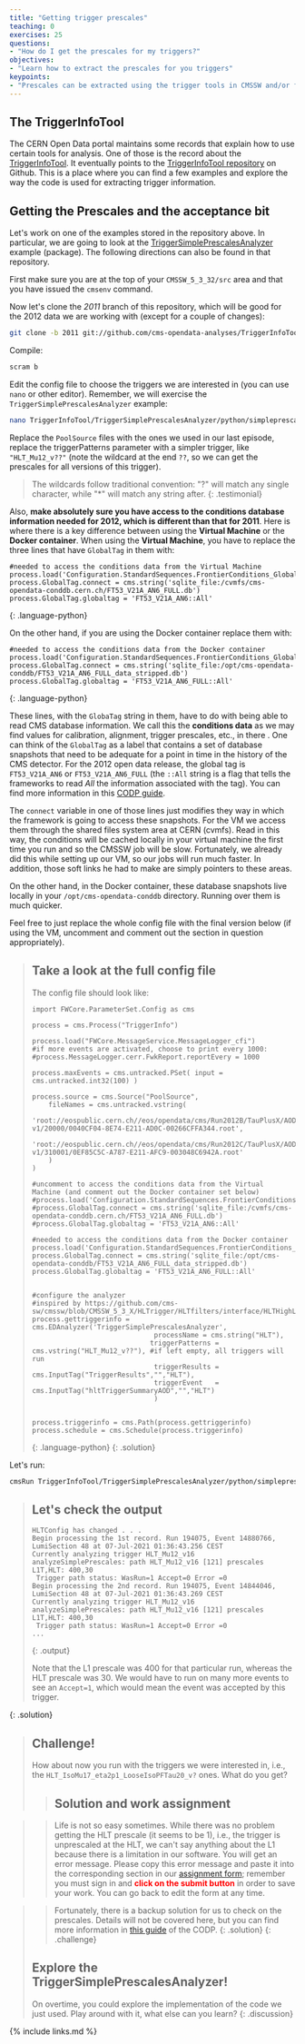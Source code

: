 ```yaml
---
title: "Getting trigger prescales"
teaching: 0
exercises: 25
questions:
- "How do I get the prescales for my triggers?"
objectives:
- "Learn how to extract the prescales for you triggers"
keypoints:
- "Prescales can be extracted using the trigger tools in CMSSW and/or from the [brilcalc](http://opendata.cern.ch/docs/cms-guide-luminosity-calculation#calculate-trigger-prescales-for-a-run-and-trigger-path) tool (not covered here)."
---
```


## The TriggerInfoTool

The CERN Open Data portal maintains some records that explain how to use certain tools for analysis.  One of those is the record about the [TriggerInfoTool](http://opendata.cern.ch/record/5004).  It eventually points to the [TriggerInfoTool repository](https://github.com/cms-opendata-analyses/TriggerInfoTool/tree/2011) on Github.  This is a place where you can find a few examples and explore the way the code is used for extracting trigger information.

## Getting the Prescales and the acceptance bit

Let's work on one of the examples stored in the repository above.  In particular, we are going to look at the [TriggerSimplePrescalesAnalyzer](https://github.com/cms-opendata-analyses/TriggerInfoTool/tree/2011/TriggerSimplePrescalesAnalyzer) example (package).  The following directions can also be found in that repository.

First make sure you are at the top of your `CMSSW_5_3_32/src` area and that you have issued the `cmsenv` command.

Now let's clone the *2011* branch of this repository, which will be good for the 2012 data we are working with (except for a couple of changes):

```bash
git clone -b 2011 git://github.com/cms-opendata-analyses/TriggerInfoTool.git
```

Compile:

```bash
scram b
```

Edit the config file to choose the triggers we are interested in (you can use `nano` or other editor).  Remember, we will exercise the `TriggerSimplePrescalesAnalyzer` example:

```bash
nano TriggerInfoTool/TriggerSimplePrescalesAnalyzer/python/simpleprescalesinfoanalyzer_cfg.py
```
Replace the `PoolSource` files with the ones we used in our last episode, replace the triggerPatterns parameter with a simpler trigger, like `"HLT_Mu12_v??"` (note the wildcard at the end `??`, so we can get the prescales for all versions of this trigger).

> The wildcards follow traditional convention: "?" will match any single character, while "*" will match any string after.
{: .testimonial}


Also, **make absolutely sure you have access to the conditions database information needed for 2012, which is different than that for 2011**.  Here is where there is a key difference between using the **Virtual Machine** or the **Docker container**.  When using the **Virtual Machine**, you have to replace the three lines that have `GlobalTag` in them with:

~~~
#needed to access the conditions data from the Virtual Machine
process.load('Configuration.StandardSequences.FrontierConditions_GlobalTag_cff')
process.GlobalTag.connect = cms.string('sqlite_file:/cvmfs/cms-opendata-conddb.cern.ch/FT53_V21A_AN6_FULL.db')
process.GlobalTag.globaltag = 'FT53_V21A_AN6::All'
~~~
{: .language-python}

On the other hand, if you are using the Docker container replace them with:

~~~
#needed to access the conditions data from the Docker container
process.load('Configuration.StandardSequences.FrontierConditions_GlobalTag_cff')
process.GlobalTag.connect = cms.string('sqlite_file:/opt/cms-opendata-conddb/FT53_V21A_AN6_FULL_data_stripped.db')
process.GlobalTag.globaltag = 'FT53_V21A_AN6_FULL::All'
~~~
{: .language-python}

These lines, with the `GlobaTag` string in them, have to do with being able to read CMS database information.  We call this the **conditions data** as we may find values for calibration, alignment, trigger prescales, etc., in there .  One can think of the `GlobalTag` as a label that contains a set of database snapshots that need to be adequate for a point in time in the history of the CMS detector.  For the 2012 open data release, the global tag is `FT53_V21A_AN6` or `FT53_V21A_AN6_FULL` (the `::All` string is a flag that tells the frameworks to read *All* the information associated with the tag).  You can find more information in this [CODP guide](http://opendata.cern.ch/docs/cms-guide-for-condition-database).

The `connect` variable in one of those lines just modifies they way in which the framework is going to access these snapshots. For the VM we access them through the shared files system area at CERN (cvmfs).  Read in this way, the conditions will be cached locally in your virtual machine the first time you run and so the CMSSW job will be slow.  Fortunately, we already did this while setting up our VM, so our jobs will run much faster.  In addition, those soft links he had to make are simply pointers to these areas.

On the other hand, in the Docker container, these database snapshots live locally in your `/opt/cms-opendata-conddb` directory.  Running over them is much quicker.

Feel free to just replace the whole config file with the final version below (if using the VM, uncomment and comment out the section in question appropriately).

> ## Take a look at the full config file
>
> The config file should look like:
>
> ~~~
> import FWCore.ParameterSet.Config as cms
>
> process = cms.Process("TriggerInfo")
>
> process.load("FWCore.MessageService.MessageLogger_cfi")
> #if more events are activated, choose to print every 1000:
> #process.MessageLogger.cerr.FwkReport.reportEvery = 1000
>
> process.maxEvents = cms.untracked.PSet( input = cms.untracked.int32(100) )
>
> process.source = cms.Source("PoolSource",
>     fileNames = cms.untracked.vstring(
>         'root://eospublic.cern.ch//eos/opendata/cms/Run2012B/TauPlusX/AOD/22Jan2013-v1/20000/0040CF04-8E74-E211-AD0C-00266CFFA344.root',
>         'root://eospublic.cern.ch//eos/opendata/cms/Run2012C/TauPlusX/AOD/22Jan2013-v1/310001/0EF85C5C-A787-E211-AFC9-003048C6942A.root'
>     )
> )
>
> #uncomment to access the conditions data from the Virtual Machine (and comment out the Docker container set below)
> #process.load('Configuration.StandardSequences.FrontierConditions_GlobalTag_cff')
> #process.GlobalTag.connect = cms.string('sqlite_file:/cvmfs/cms-opendata-conddb.cern.ch/FT53_V21A_AN6_FULL.db')
> #process.GlobalTag.globaltag = 'FT53_V21A_AN6::All'
>
> #needed to access the conditions data from the Docker container
> process.load('Configuration.StandardSequences.FrontierConditions_GlobalTag_cff')
> process.GlobalTag.connect = cms.string('sqlite_file:/opt/cms-opendata-conddb/FT53_V21A_AN6_FULL_data_stripped.db')
> process.GlobalTag.globaltag = 'FT53_V21A_AN6_FULL::All'
>
>
> #configure the analyzer
> #inspired by https://github.com/cms-sw/cmssw/blob/CMSSW_5_3_X/HLTrigger/HLTfilters/interface/HLTHighLevel.h
> process.gettriggerinfo = cms.EDAnalyzer('TriggerSimplePrescalesAnalyzer',
>                               processName = cms.string("HLT"),
>                              triggerPatterns = cms.vstring("HLT_Mu12_v??"), #if left empty, all triggers will run
>                               triggerResults = cms.InputTag("TriggerResults","","HLT"),
>                               triggerEvent   = cms.InputTag("hltTriggerSummaryAOD","","HLT")
>                               )
>
>
> process.triggerinfo = cms.Path(process.gettriggerinfo)
> process.schedule = cms.Schedule(process.triggerinfo)
> ~~~
> {: .language-python}
{: .solution}

Let's run:

```bash
cmsRun TriggerInfoTool/TriggerSimplePrescalesAnalyzer/python/simpleprescalesinfoanalyzer_cfg.py  > full_prescales.log 2>&1 &
```

> ## Let's check the output
>
> ~~~
> HLTConfig has changed . . .
> Begin processing the 1st record. Run 194075, Event 14880766, LumiSection 48 at 07-Jul-2021 01:36:43.256 CEST
> Currently analyzing trigger HLT_Mu12_v16
> analyzeSimplePrescales: path HLT_Mu12_v16 [121] prescales L1T,HLT: 400,30
>  Trigger path status: WasRun=1 Accept=0 Error =0
> Begin processing the 2nd record. Run 194075, Event 14844046, LumiSection 48 at 07-Jul-2021 01:36:43.269 CEST
> Currently analyzing trigger HLT_Mu12_v16
> analyzeSimplePrescales: path HLT_Mu12_v16 [121] prescales L1T,HLT: 400,30
>  Trigger path status: WasRun=1 Accept=0 Error =0
> ...
> ~~~
> {: .output}
>
> Note that the L1 prescale was 400 for that particular run, whereas the HLT prescale was 30.  We would have to run on many more events to see an `Accept=1`, which would mean the event was accepted by this trigger.  
>
{: .solution}

> ## Challenge!
>
> How about now you run with the triggers we were interested in, i.e., the `HLT_IsoMu17_eta2p1_LooseIsoPFTau20_v?` ones.  What do you get?
>
> > ## Solution and work assignment
> >
<!--
> > You will see an output like this:
> > ~~~
> > HLTConfig has changed . . .
> > Begin processing the 1st record. Run 194075, Event 14880766, LumiSection 48 at 29-Sep-2020 02:26:23.553 CEST
> > Currently analyzing trigger HLT_IsoMu17_eta2p1_LooseIsoPFTau20_v2
> > %MSG-e HLTConfigData:  TriggerSimplePrescalesAnalyzer:gettriggerinfo  29-Sep-2020 02:26:23 CEST Run: 194075 Event: 14880766
> >  Error in determining L1T prescale for HLT path: 'HLT_IsoMu17_eta2p1_LooseIsoPFTau20_v2' with L1T seed: 'L1_SingleMu14er OR L1_SingleMu16er' using L1GtUtils: error code: 210001. > > (Note: only a single L1T name, not a bit number, is allowed as seed for a proper determination of the L1T prescale!)
> > %MSG
> > analyzeSimplePrescales: path HLT_IsoMu17_eta2p1_LooseIsoPFTau20_v2 [394] prescales L1T,HLT: -1,1
> >  Trigger path status: WasRun=1 Accept=0 Error =0
> > Begin processing the 2nd record. Run 194075, Event 14844046, LumiSection 48 at 29-Sep-2020 02:26:23.584 CEST
> > Currently analyzing trigger HLT_IsoMu17_eta2p1_LooseIsoPFTau20_v2
> > %MSG-e HLTConfigData:  TriggerSimplePrescalesAnalyzer:gettriggerinfo  29-Sep-2020 02:26:23 CEST Run: 194075 Event: 14844046
> >  Error in determining L1T prescale for HLT path: 'HLT_IsoMu17_eta2p1_LooseIsoPFTau20_v2' with L1T seed: 'L1_SingleMu14er OR L1_SingleMu16er' using L1GtUtils: error code: 210001. > > (Note: only a single L1T name, not a bit number, is allowed as seed for a proper determination of the L1T prescale!)
> > %MSG
> > ~~~
> > {: .output}
-->
> >
> > Life is not so easy sometimes.  While there was no problem getting the HLT prescale (it seems to be 1), i.e., the trigger is unprescaled at the HLT, we can't say
> > anything about the L1 because there is a limitation in our software.  You will get an error message.  Please copy this error message and paste it into the corresponding section in our [assignment form](https://forms.gle/DDboG1MCcSNRBRHFA); remember you must sign in and <strong style="color: red;">click on the submit button</strong> in order to save your work.  You can go back to edit the form at any time.
> >
<!--
> > ~~~
> >  Error in determining L1T prescale for HLT path: 'HLT_IsoMu17_eta2p1_LooseIsoPFTau20_v2' with L1T seed: 'L1_SingleMu14er OR L1_SingleMu16er' using L1GtUtils: error code: 210001. > > (Note: only a single L1T name, not a bit number, is allowed as seed for a proper determination of the L1T prescale!)
> > ~~~
> > {: .error}
-->
> >
> > Fortunately, there is a backup solution for us to check on the prescales.  Details will not be covered here, but you can find more information in [this guide](http://opendata.cern.ch/docs/cms-guide-luminosity-calculation#calculate-trigger-prescales-for-a-run-and-trigger-path) of the CODP.
> {: .solution}
{: .challenge}
> ## Explore the TriggerSimplePrescalesAnalyzer!
>
> On overtime, you could explore the implementation of the code we just used.  Play around with it, what else can you learn?
{: .discussion}



{% include links.md %}
